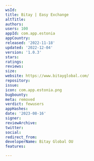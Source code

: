 ```yaml
---
wsId: 
title: Bitay | Easy Exchange
altTitle: 
authors: 
users: 100
appId: com.app.estonia
appCountry: 
released: '2022-11-18'
updated: '2022-12-04'
version: '1.0.3'
stars: 
ratings: 
reviews: 
size: 
website: https://www.bitayglobal.com/
repository: 
issue: 
icon: com.app.estonia.png
bugbounty: 
meta: removed
verdict: fewusers
appHashes: 
date: '2023-08-16'
signer: 
reviewArchive: 
twitter: 
social: 
redirect_from: 
developerName: Bitay Global OU
features: 

---
```


